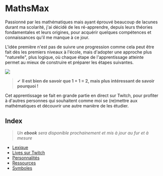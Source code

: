 # MathsMax

Passionné par les mathématiques mais ayant éprouvé beaucoup de lacunes durant ma scolarité, j'ai décidé de les ré-apprendre, depuis leurs théories fondamentales et leurs origines, pour acquérir quelques compétences et connaissances qu'il me manque à ce jour.

L'idée première n'est pas de suivre une progression comme cela peut être fait dès les premiers niveaux à l'école, mais d'adopter une approche plus "naturelle", plus logique, où chaque étape de l'apprentissage atteinte permet au mieux de construire et préparer les étapes suivantes.

![](https://nsa40.casimages.com/img/2021/01/23/210123055211418535.jpg)

> ✔ **Il est bien de savoir que 1 + 1 = 2, mais plus intéressant de savoir pourquoi !**

Cet apprentissage se fait en grande partie en direct sur Twitch, pour profiter à d'autres personnes qui souhaitent comme moi se (re)mettre aux mathématiques et découvrir une autre manière de les étudier.

## Index

> _Un **ebook** sera disponible prochainement et mis à jour au fur et à mesure_

+ [Lexique](https://github.com/jasonchampagne/MathsMax/blob/main/lexique.md)
+ [Lives sur Twitch](https://github.com/jasonchampagne/MathsMax/blob/main/lives-twitch.md)
+ [Personnalités](https://github.com/jasonchampagne/MathsMax/blob/main/personnalites.md)
+ [Ressources](https://github.com/jasonchampagne/MathsMax/blob/main/ressources.md)
+ [Symboles](https://github.com/jasonchampagne/MathsMax/blob/main/symboles.md)
